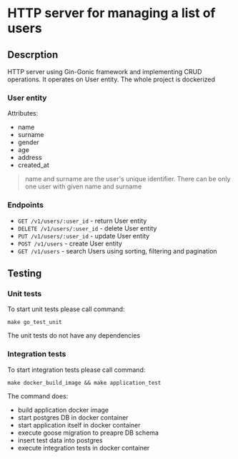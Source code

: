 # HTTP server for managing a list of users

## Descrption

HTTP server using Gin-Gonic framework and implementing CRUD operations.
It operates on User entity. The whole project is dockerized

### User entity
Attributes:
- name
- surname
- gender
- age
- address
- created_at

> name and surname are the user's unique identifier. There can be only one user with given name and surname

### Endpoints
- `GET /v1/users/:user_id` - return User entity
- `DELETE /v1/users/:user_id` - delete User entity
- `PUT /v1/users/:user_id` - update User entity
- `POST /v1/users` - create User entity
- `GET /v1/users` - search Users using sorting, filtering and pagination

## Testing

### Unit tests

To start unit tests please call command:

`make go_test_unit`

The unit tests do not have any dependencies

### Integration tests

To start integration tests please call command:

`make docker_build_image && make application_test`

The command does:
- build application docker image
- start postgres DB in docker container
- start application itself in docker container
- execute goose migration to preapre DB schema
- insert test data into postgres
- execute integration tests in docker container
